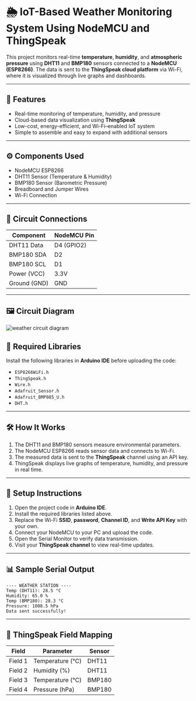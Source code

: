 # 🌦️ IoT-Based Weather Monitoring System Using NodeMCU and ThingSpeak

This project monitors real-time **temperature**, **humidity**, and **atmospheric pressure** using **DHT11** and **BMP180** sensors connected to a **NodeMCU (ESP8266)**. The data is sent to the **ThingSpeak cloud platform** via Wi-Fi, where it is visualized through live graphs and dashboards.

---

## 🧠 Features

* Real-time monitoring of temperature, humidity, and pressure
* Cloud-based data visualization using **ThingSpeak**
* Low-cost, energy-efficient, and Wi-Fi–enabled IoT system
* Simple to assemble and easy to expand with additional sensors

---

## ⚙️ Components Used

* NodeMCU ESP8266
* DHT11 Sensor (Temperature & Humidity)
* BMP180 Sensor (Barometric Pressure)
* Breadboard and Jumper Wires
* Wi-Fi Connection

---

## 🔌 Circuit Connections

| Component    | NodeMCU Pin |
| ------------ | ----------- |
| DHT11 Data   | D4 (GPIO2)  |
| BMP180 SDA   | D2          |
| BMP180 SCL   | D1          |
| Power (VCC)  | 3.3V        |
| Ground (GND) | GND         |

---

## 🖼️ Circuit Diagram
![weather circuit diagram](https://github.com/user-attachments/assets/8bb29114-87c9-43ca-b2a8-8d8b213b2c69)


## 🧩 Required Libraries

Install the following libraries in **Arduino IDE** before uploading the code:

* `ESP8266WiFi.h`
* `ThingSpeak.h`
* `Wire.h`
* `Adafruit_Sensor.h`
* `Adafruit_BMP085_U.h`
* `DHT.h`

---

## 🛠️ How It Works

1. The DHT11 and BMP180 sensors measure environmental parameters.
2. The NodeMCU ESP8266 reads sensor data and connects to Wi-Fi.
3. The measured data is sent to the **ThingSpeak** channel using an API key.
4. ThingSpeak displays live graphs of temperature, humidity, and pressure in real time.

---

## 🚀 Setup Instructions

1. Open the project code in **Arduino IDE**.
2. Install the required libraries listed above.
3. Replace the Wi-Fi **SSID**, **password**, **Channel ID**, and **Write API Key** with your own.
4. Connect your NodeMCU to your PC and upload the code.
5. Open the Serial Monitor to verify data transmission.
6. Visit your **ThingSpeak channel** to view real-time updates.

---

## 📊 Sample Serial Output

```
---- WEATHER STATION ----
Temp (DHT11): 28.5 °C
Humidity: 65.0 %
Temp (BMP180): 28.3 °C
Pressure: 1008.5 hPa
Data sent successfully!
```

---

## 📡 ThingSpeak Field Mapping

| Field   | Parameter        | Sensor |
| ------- | ---------------- | ------ |
| Field 1 | Temperature (°C) | DHT11  |
| Field 2 | Humidity (%)     | DHT11  |
| Field 3 | Temperature (°C) | BMP180 |
| Field 4 | Pressure (hPa)   | BMP180 |

